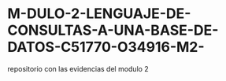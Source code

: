 # M-DULO-2-LENGUAJE-DE-CONSULTAS-A-UNA-BASE-DE-DATOS-C51770-O34916-M2-
repositorio con las evidencias del modulo 2

